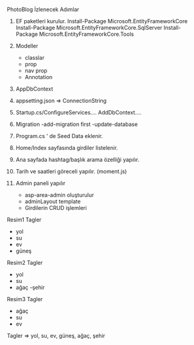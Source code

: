 ﻿PhotoBlog İzlenecek Adımlar
1) EF paketleri kurulur.
	Install-Package Microsoft.EntityFrameworkCore
	Install-Package Microsoft.EntityFrameworkCore.SqlServer
	Install-Package Microsoft.EntityFrameworkCore.Tools
	
2) Modeller
	- classlar
	- prop
	- nav prop
	- Annotation

3) AppDbContext
4) appsetting.json => ConnectionString
5) Startup.cs/ConfigureServices.... AddDbContext....
6) Migration
	-add-migration first
	-update-database

7) Program.cs ' de Seed Data eklenir.
8) Home/Index sayfasında girdiler listelenir.
9) Ana sayfada hashtag/başlık arama özelliği yapılır.
10) Tarih ve saatleri göreceli yapılır. (moment.js)
11) Admin paneli yapılır
	- asp-area-admin oluşturulur
	- adminLayout template
	- Girdilerin CRUD işlemleri
	
	
Resim1
Tagler
- yol
- su
- ev
- güneş

Resim2
Tagler
- yol
- su
- ağaç
-şehir

Resim3
Tagler
- ağaç
- su
- ev

Tagler => yol, su, ev, güneş, ağaç, şehir
